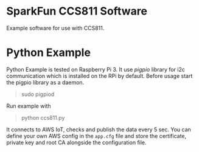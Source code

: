 SparkFun CCS811 Software
=================================

Example software for use with CCS811.

Python Example
==============

Python Example is tested on Raspberry Pi 3. It use *pigpio* library for i2c
 communication which is installed on the RPi by default. Before usage start the pigpio 
 library as a daemon.
 
 > sudo pigpiod
 
 Run example with

> python ccs811.py

It connects to AWS IoT, checks and publish the data every 5 sec. You can define your own AWS config in the `app.cfg` file and store the certificate, private key and root CA alongside the configuration file.
